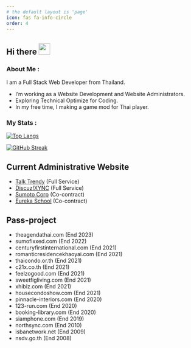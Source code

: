 ```yaml
---
# the default layout is 'page'
icon: fas fa-info-circle
order: 4
---
```

## Hi there <img src="https://media.giphy.com/media/hvRJCLFzcasrR4ia7z/giphy.gif" width="30px"/>

### About Me :

I am a Full Stack Web Developer from Thailand.
  - I’m working as a Website Development and Website Administrators.
  - Exploring Technical Optimize for Coding.
  - In my free time, I making a game mod for Thai player.

### My Stats : 
[![Top Langs](https://github-readme-stats.vercel.app/api/top-langs/?username=Nasz&layout=compact&theme=vision-friendly-dark)](https://github.com/anuraghazra/github-readme-stats)

[![GitHub Streak](http://github-readme-streak-stats.herokuapp.com?user=Nasz&theme=dark&background=000000)](https://git.io/streak-stats)

## Current Administrative Website

  - [Talk Trendy](https://talktrendy.net) (Full Service)
  - [Discuz!XYNC](https://discuzxync.com) (Full Service)
  - [Sumoto Corp](https://sumotocorp.com) (Co-contract)
  - [Eureka School](https://eureka-school.com) (Co-contract)

## Pass-project

  - theagendathai.com (End 2023)
  - sumofixxed.com (End 2022)
  - centuryfirstinternational.com (End 2021)
  - romanticresidencekhaoyai.com (End 2021)
  - thaicondo.or.th (End 2021)
  - c21x.co.th (End 2021)
  - feelzogood.com (End 2021)
  - sweetfigliving.com (End 2021)
  - xhibiz.com (End 2021)
  - housecondoshow.com (End 2021)
  - pinnacle-interiors.com (End 2020)
  - 123-run.com (End 2020)
  - booking-library.com (End 2020)
  - siamphone.com (End 2019)
  - northsync.com (End 2010)
  - isbanetwork.net (End 2009)
  - nsdv.go.th (End 2008)